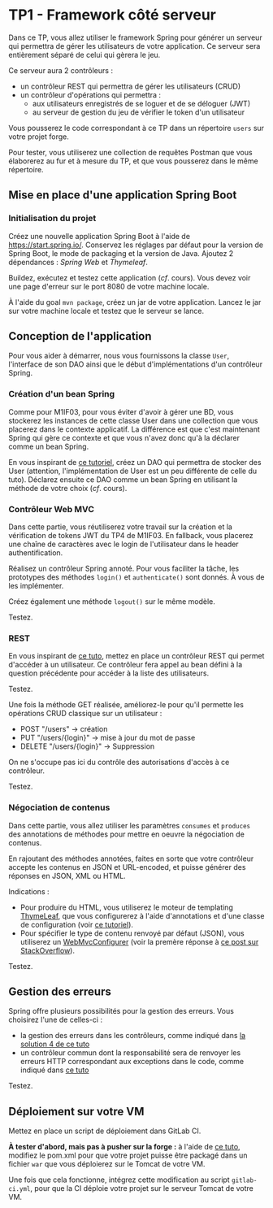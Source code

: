 # TP1 - Framework côté serveur

Dans ce TP, vous allez utiliser le framework Spring pour générer un serveur qui permettra de gérer les utilisateurs de votre application. Ce serveur sera entièrement séparé de celui qui gèrera le jeu.

Ce serveur aura 2 contrôleurs :

- un contrôleur REST qui permettra de gérer les utilisateurs (CRUD)
- un contrôleur d'opérations qui permettra :
  - aux utilisateurs enregistrés de se loguer et de se déloguer (JWT)
  - au serveur de gestion du jeu de vérifier le token d'un utilisateur

Vous pousserez le code correspondant à ce TP dans un répertoire `users` sur votre projet forge.

Pour tester, vous utiliserez une collection de requêtes Postman que vous élaborerez au fur et à mesure du TP, et que vous pousserez dans le même répertoire.

## Mise en place d'une application Spring Boot

### Initialisation du projet

Créez une nouvelle application Spring Boot à l'aide de https://start.spring.io/. Conservez les réglages par défaut pour la version de Spring Boot, le mode de packaging et la version de Java. Ajoutez 2 dépendances : *Spring Web* et *Thymeleaf*.

Buildez, exécutez et testez cette application (*cf*. cours). Vous devez voir une page d'erreur sur le port 8080 de votre machine locale.

&Agrave; l'aide du goal `mvn package`, créez un jar de votre application. Lancez le jar sur votre machine locale et testez que le serveur se lance.

## Conception de l'application

Pour vous aider à démarrer, nous vous fournissons la classe `User`, l'interface de son DAO ainsi que le début d'implémentations d'un contrôleur Spring.

### Création d'un bean Spring

Comme pour M1IF03, pour vous éviter d'avoir à gérer une BD, vous stockerez les instances de cette classe User dans une collection que vous placerez dans le contexte applicatif. La différence est que c'est maintenant Spring qui gère ce contexte et que vous n'avez donc qu'à la déclarer comme un bean Spring.

En vous inspirant de [ce tutoriel](https://www.baeldung.com/java-dao-pattern), créez un DAO qui permettra de stocker des User (attention, l'implémentation de User est un peu différente de celle du tuto). Déclarez ensuite ce DAO comme un bean Spring en utilisant la méthode de votre choix (*cf*. cours).

<!--Pour facilier la correction, il vous est demandé de respecter l'interface du DAO qui vous est donnée.-->

### Contrôleur Web MVC

Dans cette partie, vous réutiliserez votre travail sur la création et la vérification de tokens JWT du TP4 de M1IF03. En fallback, vous placerez une chaîne de caractères avec le login de l'utilisateur dans le header authentification.

Réalisez un contrôleur Spring annoté. Pour vous faciliter la tâche, les prototypes des méthodes `login()` et `authenticate()` sont donnés. &Agrave; vous de les implémenter.

Créez également une méthode `logout()` sur le même modèle.

Testez.

### REST

En vous inspirant de [ce tuto](https://spring.io/guides/gs/rest-service/), mettez en place un contrôleur REST qui permet d'accéder à un utilisateur. Ce contrôleur fera appel au bean défini à la question précédente pour accéder à la liste des utilisateurs.

Testez.

Une fois la méthode GET réalisée, améliorez-le pour qu'il permette les opérations CRUD classique sur un utilisateur :

- POST "/users" -> création
- PUT "/users/{login}" -> mise à jour du mot de passe
- DELETE "/users/{login}" -> Suppression

On ne s'occupe pas ici du contrôle des autorisations d'accès à ce contrôleur.

Testez.

### Négociation de contenus

Dans cette partie, vous allez utiliser les paramètres `consumes` et `produces` des annotations de méthodes pour mettre en oeuvre la négociation de contenus.

En rajoutant des méthodes annotées, faites en sorte que votre contrôleur accepte les contenus en JSON et URL-encoded, et puisse générer des réponses en JSON, XML ou HTML.

Indications :
- Pour produire du HTML, vous utiliserez le moteur de templating [ThymeLeaf](https://www.thymeleaf.org/), que vous configurerez à l'aide d'annotations et d'une classe de configuration (voir [ce tutoriel](https://www.baeldung.com/thymeleaf-in-spring-mvc)).
- Pour spécifier le type de contenu renvoyé par défaut (JSON), vous utiliserez un [WebMvcConfigurer](https://docs.spring.io/spring/docs/current/javadoc-api/org/springframework/web/servlet/config/annotation/WebMvcConfigurer.html#configureContentNegotiation-org.springframework.web.servlet.config.annotation.ContentNegotiationConfigurer-) (voir la premère réponse à [ce post sur StackOverflow](https://stackoverflow.com/questions/55695412/how-to-set-priority-to-spring-boot-request-mapping-methods)).

Testez.

## Gestion des erreurs

Spring offre plusieurs possibilités pour la gestion des erreurs. Vous choisirez l'une de celles-ci :

- la gestion des erreurs dans les contrôleurs, comme indiqué dans [la solution 4 de ce tuto](https://www.baeldung.com/exception-handling-for-rest-with-spring)
- un contrôleur commun dont la responsabilité sera de renvoyer les erreurs HTTP correspondant aux exceptions dans le code, comme indiqué dans [ce tuto](https://spring.io/blog/2013/11/01/exception-handling-in-spring-mvc)

Testez.

## Déploiement sur votre VM

Mettez en place un script de déploiement dans GitLab CI.

**&Agrave; tester d'abord, mais pas à pusher sur la forge :** à l'aide de [ce tuto](https://www.baeldung.com/spring-boot-war-tomcat-deploy), modifiez le pom.xml pour que votre projet puisse être packagé dans un fichier `war` que vous déploierez sur le Tomcat de votre VM.

Une fois que cela fonctionne, intégrez cette modification au script `gitlab-ci.yml`, pour que la CI déploie votre projet sur le serveur Tomcat de votre VM.

